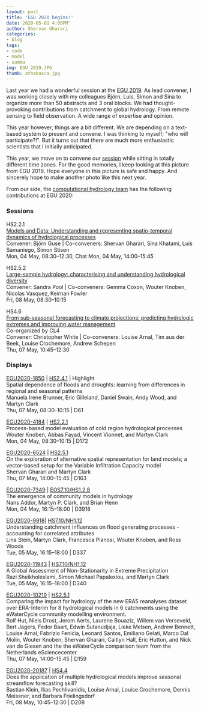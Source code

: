 ```yaml
---
layout: post
title: 'EGU 2020 begins!'
date: 2020-05-01 4:00PM"
author: Shervan Gharari
categories:
- blog
tags:
- code
- model
- summa
img: EGU_2019.JPG
thumb: athabasca.jpg
--- 
```


Last year we had a wonderful session at the [EGU 2019](https://meetingorganizer.copernicus.org/EGU2019/session/30338). As lead convener, I was working closely with my colleagues Björn, Luis, Simon and Sina to organize more than 50 abstracts and 3 oral blocks. We had thought-provoking contributions from catchment to global hydrology. From remote sensing to field observation. A wide range of expertise and opinion.

This year however, things are a bit different. We are depending on a text-based system to present and convene. I was thinking to myself; "who will participate?!". But it turns out that there are much more enthusiastic scientists that I initially anticipated.

This year, we move on to convene our [session](https://meetingorganizer.copernicus.org/EGU2020/session/35498) while sitting in totally different time zones. For the good memories, I keep looking at this picture from EGU 2019. Hope everyone in this picture is safe and happy. And sincerely hope to make another photo like this next year.

From our side, the [computational hydrology team](https://uofs-comphyd.github.io/team/) has the following contributions at EGU 2020:

### Sessions
 
HS2.2.1  
[Models and Data: Understanding and representing spatio-temporal dynamics of hydrological processes](https://meetingorganizer.copernicus.org/EGU2020/session/35498)  
Convener: Björn Guse | Co-conveners: Shervan Gharari, Sina Khatami, Luis Samaniego, Simon Stisen  
Mon, 04 May, 08:30–12:30, Chat Mon, 04 May, 14:00–15:45


HS2.5.2  
[Large-sample hydrology: characterising and understanding hydrological diversity](https://meetingorganizer.copernicus.org/EGU2020/session/35535)  
Convener: Sandra Pool |  Co-conveners: Gemma Coxon, Wouter Knoben, Nicolas Vasquez, Keirnan Fowler  
Fri, 08 May, 08:30–10:15


HS4.6  
[From sub-seasonal forecasting to climate projections: predicting hydrologic extremes and improving water management](https://meetingorganizer.copernicus.org/EGU2020/session/35479)  
Co-organized by CL4  
Convener: Christopher White | Co-conveners: Louise Arnal, Tim aus der Beek, Louise Crochemore, Andrew Schepen  
Thu, 07 May, 10:45–12:30

### Displays

[EGU2020-1850](https://meetingorganizer.copernicus.org/EGU2020/EGU2020-1850.html) | [HS2.4.1](https://meetingorganizer.copernicus.org/EGU2020/session/35538) | Highlight  
Spatial dependence of floods and droughts: learning from differences in regional and seasonal patterns  
Manuela Irene Brunner, Eric Gilleland, Daniel Swain, Andy Wood, and Martyn Clark  
Thu, 07 May, 08:30–10:15 | D61

[EGU2020-4184](https://meetingorganizer.copernicus.org/EGU2020/EGU2020-4184.html) | [HS2.2.1](https://meetingorganizer.copernicus.org/EGU2020/session/35498)  
Process-based model evaluation of cold region hydrological processes  
Wouter Knoben, Abbas Fayad, Vincent Vionnet, and Martyn Clark  
Mon, 04 May, 08:30–10:15 | D172

[EGU2020-6524](https://meetingorganizer.copernicus.org/EGU2020/EGU2020-6524.html) | [HS2.5.1](https://meetingorganizer.copernicus.org/EGU2020/session/35534)  
On the exploration of alternative spatial representation for land models; a vector-based setup for the Variable Infiltration Capacity model  
Shervan Gharari and Martyn Clark  
Thu, 07 May, 14:00–15:45 | D163

[EGU2020-7349](https://meetingorganizer.copernicus.org/EGU2020/EGU2020-7349.html) | [EOS7.10/HS1.2.8](https://meetingorganizer.copernicus.org/EGU2020/session/34757)  
The emergence of community models in hydrology  
Nans Addor, Martyn P. Clark, and Brian Henn  
Mon, 04 May, 16:15–18:00 | D3918

[EGU2020-9918](https://meetingorganizer.copernicus.org/EGU2020/EGU2020-9918.html)| [HS7.10/NH1.12](https://meetingorganizer.copernicus.org/EGU2020/session/35560)  
Understanding catchment influences on flood generating processes - accounting for correlated attributes  
Lina Stein, Martyn Clark, Francesca Pianosi, Wouter Knoben, and Ross Woods  
Tue, 05 May, 16:15–18:00 | D337

[EGU2020-11943](https://meetingorganizer.copernicus.org/EGU2020/EGU2020-11943.html) | [HS7.10/NH1.12](https://meetingorganizer.copernicus.org/EGU2020/session/35560)  
A Global Assessment of Non-Stationarity in Extreme Precipitation  
Razi Sheikholeslami, Simon Michael Papalexiou, and Martyn Clark  
Tue, 05 May, 16:15–18:00 | D340

[EGU2020-10219](https://meetingorganizer.copernicus.org/EGU2020/EGU2020-10219.html) | [HS2.5.1](https://meetingorganizer.copernicus.org/EGU2020/session/35534)  
Comparing the impact for hydrology of the new ERA5 reanalyses dataset over ERA-Interim for 8 hydrological models in 6 catchments using the eWaterCycle community modelling environment.  
 Rolf Hut, Niels Drost, Jerom Aerts, Laurene Bouaziz, Willem van Verseveld, Bert Jagers, Fedor Baart, Edwin Sutanudjaja, Lieke Melsen, Andrew Bennett, Louise Arnal, Fabrizio Fenicia, Leonard Santos, Emiliano Gelati, Marco Dal Molin, Wouter Knoben, Shervan Gharari, Caitlyn Hall, Eric Hutton, and Nick van de Giesen and the the eWaterCycle comparison team from the Netherlands eSciencecenter.  
 Thu, 07 May, 14:00–15:45 | D159

[EGU2020-20187](https://meetingorganizer.copernicus.org/EGU2020/EGU2020-20187.html) | [HS4.4](https://meetingorganizer.copernicus.org/EGU2020/session/35476)  
Does the application of multiple hydrological models improve seasonal streamflow forecasting skill?  
Bastian Klein, Ilias Pechlivanidis, Louise Arnal, Louise Crochemore, Dennis Meissner, and Barbara Frielingsdorf  
Fri, 08 May, 10:45–12:30 | D208
